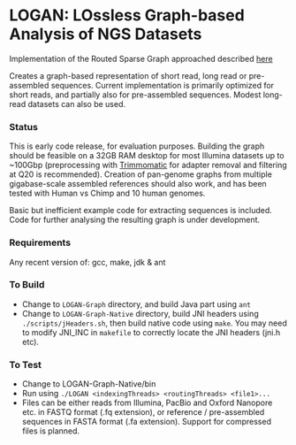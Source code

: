 # LOGAN: LOssless Graph-based Analysis of NGS Datasets

Implementation of the Routed Sparse Graph approached described [here](https://www.biorxiv.org/content/early/2017/08/21/175976)

Creates a graph-based representation of short read, long read or pre-assembled sequences. Current implementation is primarily optimized for short reads, and partially also for pre-assembled sequences. Modest long-read datasets can also be used. 

### Status
This is early code release, for evaluation purposes. Building the graph should be feasible on a 32GB RAM desktop for most Illumina datasets up to ~100Gbp (preprocessing with [Trimmomatic](http://www.usadellab.org/cms/?page=trimmomatic) for adapter removal and filtering at Q20 is recommended). Creation of pan-genome graphs from multiple gigabase-scale assembled references should also work, and has been tested with Human vs Chimp and 10 human genomes. 

Basic but inefficient example code for extracting sequences is included. Code for further analysing the resulting graph is under development. 


### Requirements
Any recent version of: gcc, make, jdk & ant

### To Build 

* Change to `LOGAN-Graph` directory, and build Java part using `ant`
* Change to `LOGAN-Graph-Native` directory, build JNI headers using `./scripts/jHeaders.sh`, then build native code using `make`. You may need to modify JNI_INC in `makefile` to correctly locate the JNI headers (jni.h etc).

### To Test

* Change to LOGAN-Graph-Native/bin
* Run using `./LOGAN <indexingThreads> <routingThreads> <file1>...`
* Files can be either reads from Illumina, PacBio and Oxford Nanopore etc. in FASTQ format (.fq extension), or reference / pre-assembled sequences in FASTA format (.fa extension). Support for compressed files is planned.
